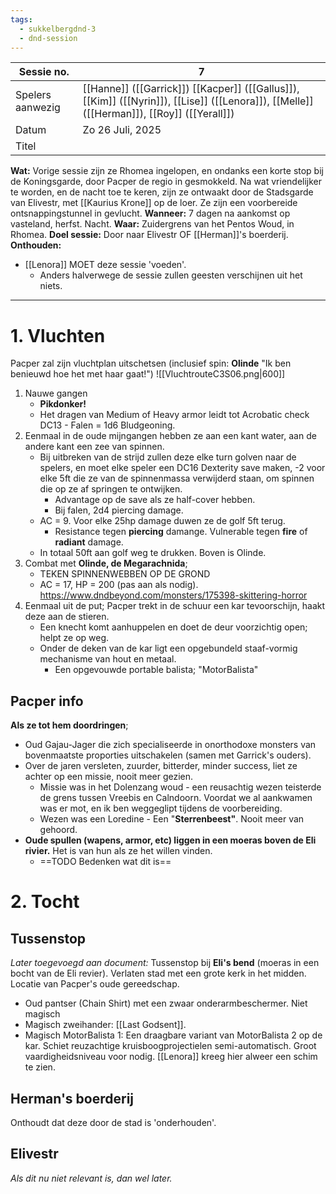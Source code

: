 ```yaml
---
tags:
  - sukkelbergdnd-3
  - dnd-session
---
```


| Sessie no.       | 7                                                                                                                                          |
| ---------------- | ------------------------------------------------------------------------------------------------------------------------------------------ |
| Spelers aanwezig | [[Hanne]] ([[Garrick]]) [[Kacper]] ([[Gallus]]), [[Kim]] ([[Nyrin]]), [[Lise]] ([[Lenora]]), [[Melle]] ([[Herman]]),  [[Roy]] ([[Yerall]]) |
| Datum            | Zo 26 Juli, 2025                                                                                                                           |
| Titel            |                                                                                                                                            |
**Wat:** Vorige sessie zijn ze Rhomea ingelopen, en ondanks een korte stop bij de Koningsgarde, door Pacper de regio in gesmokkeld. Na wat vriendelijker te worden, en de nacht toe te keren, zijn ze ontwaakt door de Stadsgarde van Elivestr, met [[Kaurius Krone]] op de loer. Ze zijn een voorbereide ontsnappingstunnel in gevlucht.
**Wanneer:** 7 dagen na aankomst op vasteland, herfst. Nacht.
**Waar:** Zuidergrens van het Pentos Woud, in Rhomea.
**Doel sessie:** Door naar Elivestr OF [[Herman]]'s boerderij.
**Onthouden:** 
- [[Lenora]] MOET deze sessie 'voeden'.
	- Anders halverwege de sessie zullen geesten verschijnen uit het niets. 
***
# 1. Vluchten
Pacper zal zijn vluchtplan uitschetsen (inclusief spin: **Olinde** "Ik ben benieuwd hoe het met haar gaat!")
![[VluchtrouteC3S06.png|600]]
1. Nauwe gangen
	- **Pikdonker!**
	- Het dragen van Medium of Heavy armor leidt tot Acrobatic check DC13 - Falen = 1d6 Bludgeoning.
2. Eenmaal in de oude mijngangen hebben ze aan een kant water, aan de andere kant een zee van spinnen. 
	- Bij uitbreken van de strijd zullen deze elke turn golven naar de spelers, en moet elke speler een DC16 Dexterity save maken, -2 voor elke 5ft die ze van de spinnenmassa verwijderd staan, om spinnen die op ze af springen te ontwijken.
		- Advantage op de save als ze half-cover hebben.
		- Bij falen, 2d4 piercing damage.
	- AC = 9. Voor elke 25hp damage duwen ze de golf 5ft terug.
		- Resistance tegen **piercing** damange. Vulnerable tegen **fire** of **radiant** damage.
	- In totaal 50ft aan golf weg te drukken. Boven is Olinde.
3. Combat met **Olinde, de Megarachnida**;
	- TEKEN SPINNENWEBBEN OP DE GROND
	- AC = 17, HP = 200 (pas aan als nodig).
	  https://www.dndbeyond.com/monsters/175398-skittering-horror 
4. Eenmaal uit de put; Pacper trekt in de schuur een kar tevoorschijn, haakt deze aan de stieren.
	- Een knecht komt aanhuppelen en doet de deur voorzichtig open; helpt ze op weg.
	- Onder de deken van de kar ligt een opgebundeld staaf-vormig mechanisme van hout en metaal.
		- Een opgevouwde portable balista; "MotorBalista"
## Pacper info
**Als ze tot hem doordringen**;
- Oud Gajau-Jager die zich specialiseerde in onorthodoxe monsters van bovenmaatste proporties uitschakelen (samen met Garrick's ouders).
- Over de jaren versleten, zuurder, bitterder, minder success, liet ze achter op een missie, nooit meer gezien.
	- Missie was in het Dolenzang woud - een reusachtig wezen teisterde de grens tussen Vreebis en Calndoorn. Voordat we al aankwamen was er mot, en ik ben weggeglipt tijdens de voorbereiding.
	- Wezen was een Loredine - Een "**Sterrenbeest"**. Nooit meer van gehoord.
- **Oude spullen (wapens, armor, etc) liggen in een moeras boven de Eli rivier.** Het is van hun als ze het willen vinden.
	- ==TODO Bedenken wat dit is==
# 2. Tocht

## Tussenstop
*Later toegevoegd aan document:*
Tussenstop bij **Eli's bend** (moeras in een bocht van de Eli revier). Verlaten stad met een grote kerk in het midden. Locatie van Pacper's oude gereedschap.
- Oud pantser (Chain Shirt) met een zwaar onderarmbeschermer. Niet magisch
- Magisch zweihander: [[Last Godsent]].
- Magisch MotorBalista 1: Een draagbare variant van MotorBalista 2 op de kar. Schiet reuzachtige kruisboogprojectielen semi-automatisch. Groot vaardigheidsniveau voor nodig. 
[[Lenora]] kreeg hier alweer een schim te zien.
## Herman's boerderij
Onthoudt dat deze door de stad is 'onderhouden'.
## Elivestr
*Als dit nu niet relevant is, dan wel later.*